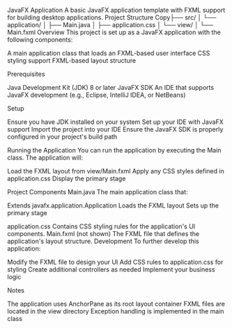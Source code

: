 JavaFX Application
A basic JavaFX application template with FXML support for building desktop applications.
Project Structure
Copy├── src/
│   └── application/
│       ├── Main.java
│       ├── application.css
│       └── view/
│           └── Main.fxml
Overview
This project is set up as a JavaFX application with the following components:

A main application class that loads an FXML-based user interface
CSS styling support
FXML-based layout structure

Prerequisites

Java Development Kit (JDK) 8 or later
JavaFX SDK
An IDE that supports JavaFX development (e.g., Eclipse, IntelliJ IDEA, or NetBeans)

Setup

Ensure you have JDK installed on your system
Set up your IDE with JavaFX support
Import the project into your IDE
Ensure the JavaFX SDK is properly configured in your project's build path

Running the Application
You can run the application by executing the Main class. The application will:

Load the FXML layout from view/Main.fxml
Apply any CSS styles defined in application.css
Display the primary stage

Project Components
Main.java
The main application class that:

Extends javafx.application.Application
Loads the FXML layout
Sets up the primary stage

application.css
Contains CSS styling rules for the application's UI components.
Main.fxml (not shown)
The FXML file that defines the application's layout structure.
Development
To further develop this application:

Modify the FXML file to design your UI
Add CSS rules to application.css for styling
Create additional controllers as needed
Implement your business logic

Notes

The application uses AnchorPane as its root layout container
FXML files are located in the view directory
Exception handling is implemented in the main class
